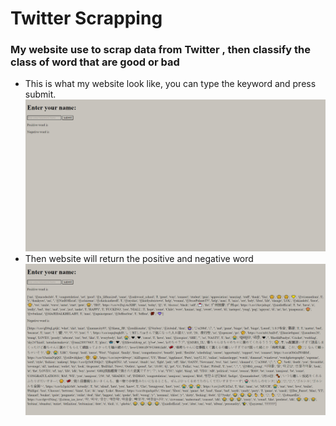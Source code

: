 # Twitter Scrapping
### My website use to scrap data from Twitter , then classify the class of word that are good or bad 
* This is what my website look like, you can type the keyword and press submit.
![home_page!](https://github.com/Nutdanai1221/NLP/blob/master/Assignment/Twitter_scraping/figure/1.png)
* Then website will return the positive and negative word
![home_page!](https://github.com/Nutdanai1221/NLP/blob/master/Assignment/Twitter_scraping/figure/2.png)
